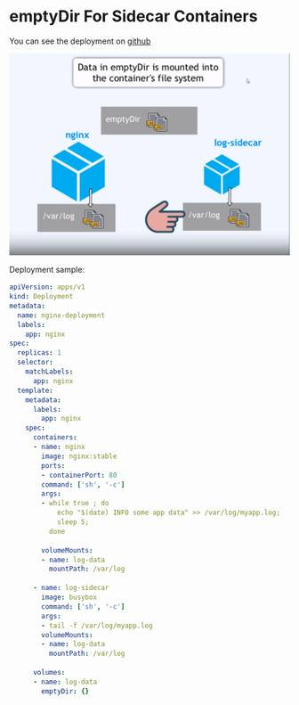 # emptyDir For Sidecar Containers

You can see the deployment on [github](https://github.com/farshidrahimi/kubernetes/blob/main/Deployments/nginx_with_emptyDir_deployment.yaml)

![Screenshot from 2023-07-28 22-18-20.png](../Photos/Screenshot%20from%202023-07-28%2022-18-20.png)

Deployment sample:
```yaml
apiVersion: apps/v1
kind: Deployment
metadata:
  name: nginx-deployment
  labels:
    app: nginx
spec:
  replicas: 1
  selector:
    matchLabels:
      app: nginx
  template:
    metadata:
      labels:
        app: nginx
    spec:
      containers:
      - name: nginx
        image: nginx:stable
        ports:
        - containerPort: 80
        command: ['sh', '-c']
        args:
        - while true ; do
            echo "$(date) INFO some app data" >> /var/log/myapp.log;
            sleep 5;
          done
    
        volumeMounts:
        - name: log-data
          mountPath: /var/log

      - name: log-sidecar
        image: busybox
        command: ['sh', '-c']
        args:
        - tail -f /var/log/myapp.log
        volumeMounts:
        - name: log-data
          mountPath: /var/log

      volumes:
      - name: log-data
        emptyDir: {}
```